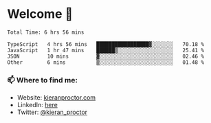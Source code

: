 # Welcome 🦘

<!--START_SECTION:waka-->

```text
Total Time: 6 hrs 56 mins

TypeScript   4 hrs 56 mins   █████████████████▓░░░░░░░   70.18 %
JavaScript   1 hr 47 mins    ██████▒░░░░░░░░░░░░░░░░░░   25.41 %
JSON         10 mins         ▓░░░░░░░░░░░░░░░░░░░░░░░░   02.46 %
Other        6 mins          ▒░░░░░░░░░░░░░░░░░░░░░░░░   01.48 %
```

<!--END_SECTION:waka-->

### 📫 Where to find me:

-   Website: [kieranproctor.com](https://kieranproctor.com/)
-   LinkedIn: [here](https://www.linkedin.com/in/kieran-proctor-086b5a159/)
-   Twitter: [@kieran_proctor](https://twitter.com/kieran_proctor)
